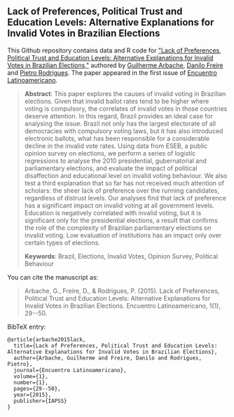 ## Lack of  Preferences, Political Trust and Education Levels: Alternative Explanations for Invalid Votes in Brazilian Elections

This Github repository contains data and R code for ["Lack of  Preferences, Political Trust and Education Levels: Alternative Explanations for Invalid Votes in Brazilian Elections,"](http://www.iapss.org/wp-content/uploads/2014/10/ELA1.1_2.Lack-of-Preferences-Political-Trust-and-Education-Levels.pdf) authored by [Guilherme Arbache](http://lattes.cnpq.br/7538510593038733), [Danilo Freire](http://danilofreire.com) and [Pietro Rodrigues](https://scholar.google.co.uk/citations?user=bzJ8c8wAAAAJ&hl=en). The paper appeared in the first issue of [Encuentro Latinoamericano](http://www.iapss.org/academics/journals/ela/).

> **Abstract**: This paper explores the causes of  invalid voting in Brazilian elections. Given that invalid ballot rates tend to be higher where voting is compulsory, the correlates of  invalid votes in those countries deserve attention. In  this  regard,  Brazil  provides  an  ideal  case  for  analysing  the  issue.  Brazil  not  only  has  the  largest electorate of  all democracies with compulsory voting laws, but it has also introduced electronic ballots, what has been responsible for a considerable decline in the invalid vote rates. Using data from ESEB, a public opinion  survey  on  elections,  we  perform  a  series  of   logistic  regressions  to  analyse  the  2010  presidential, gubernatorial and parliamentary elections, and evaluate the impact of  political disaffection and educational level  on  invalid  voting  behaviour.  We  also  test  a  third  explanation  that  so  far  has  not  received  much attention of  scholars: the sheer lack of  preference over the running candidates, regardless of  distrust levels. Our analyses find that lack of  preference has a significant impact on invalid voting at all government levels. Education is negatively correlated with invalid voting, but it is significant only for the presidential elections, a  result  that  confirms  the  role  of   the  complexity  of   Brazilian  parliamentary  elections  on  invalid  voting. Low evaluation of  institutions has an impact only over certain types of  elections.
>
> **Keywords**: Brazil, Elections, Invalid Votes, Opinion Survey, Political Behaviour

You can cite the manuscript as:

> Arbache, G., Freire, D., & Rodrigues, P. (2015). Lack of Preferences, Political Trust and Education Levels: Alternative Explanations for Invalid Votes in Brazilian Elections. Encuentro Latinoamericano, 1(1), 29--50.

BibTeX entry:

```
@article{arbache2015lack,
  title={Lack of Preferences, Political Trust and Education Levels: Alternative Explanations for Invalid Votes in Brazilian Elections},
  author={Arbache, Guilherme and Freire, Danilo and Rodrigues, Pietro},
  journal={Encuentro Latinoamericano},
  volume={1},
  number={1},
  pages={29--50},
  year={2015},
  publisher={IAPSS}
}
```
